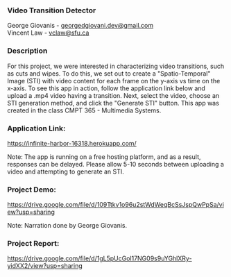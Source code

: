 ### Video Transition Detector
George Giovanis - georgedgiovani.dev@gmail.com  
Vincent Law     - vclaw@sfu.ca  

### Description
For this project, we were interested in characterizing video transitions, such
as cuts and wipes. To do this, we set out to create a "Spatio-Temporal" Image
(STI) with video content for each frame on the y-axis vs time on the x-axis. To
see this app in action, follow the application link below and upload a .mp4 
video having a transition. Next, select the video, choose an STI generation 
method, and click the "Generate STI" button. This app was created in the class 
CMPT 365 - Multimedia Systems.

### Application Link:
https://infinite-harbor-16318.herokuapp.com/  
  
Note: The app is running on a free hosting platform, and as a result, 
responses can be delayed. Please allow 5-10 seconds between uploading a video 
and attempting to generate an STI. 

### Project Demo:
https://drive.google.com/file/d/109Ttkv1o96u2stWdWeqBcSsJspQwPpSa/view?usp=sharing  
  
Note: Narration done by George Giovanis.

### Project Report:
https://drive.google.com/file/d/1gL5pUcGol17NG09s9uYGhlXRy-yidXX2/view?usp=sharing